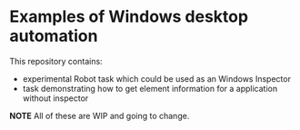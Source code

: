 # Examples of Windows desktop automation

This repository contains:

- experimental Robot task which could be used as an Windows Inspector
- task demonstrating how to get element information for a application without inspector

**NOTE** All of these are WIP and going to change.
